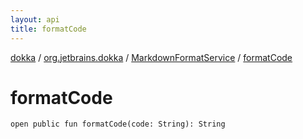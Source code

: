 ```yaml
---
layout: api
title: formatCode
---
```

[dokka](../../index.html) / [org.jetbrains.dokka](../index.html) / [MarkdownFormatService](index.html) / [formatCode](formatCode.html)


# formatCode



```
open public fun formatCode(code: String): String
```


